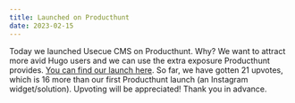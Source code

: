 ```yaml
---
title: Launched on Producthunt
date: 2023-02-15
---
```


Today we launched Usecue CMS on Producthunt. Why? We want to attract more avid Hugo users and we can use the extra exposure Producthunt provides. [You can find our launch here](https://www.producthunt.com/posts/usecue-cms). So far, we have gotten 21 upvotes, which is 16 more than our first Producthunt launch (an Instagram widget/solution). Upvoting will be appreciated! Thank you in advance.